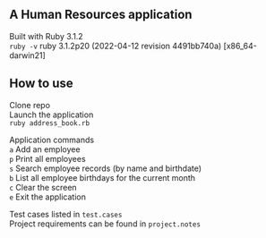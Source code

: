 ## A Human Resources application

Built with Ruby 3.1.2<br>
`ruby -v`
ruby 3.1.2p20 (2022-04-12 revision 4491bb740a) [x86_64-darwin21]

## How to use

Clone repo<br>
Launch the application<br>
`ruby address_book.rb`

Application commands<br>
  `a` Add an employee<br>
  `p` Print all employees<br>
  `s` Search employee records (by name and birthdate)<br>
  `b` List all employee birthdays for the current month<br>
  `c` Clear the screen<br>
  `e` Exit the application<br>
  

Test cases listed in `test.cases`<br>
Project requirements can be found in `project.notes`
